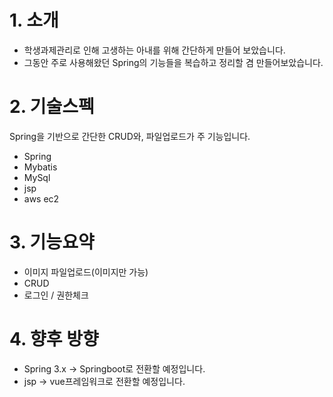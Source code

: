 # 1. 소개
- 학생과제관리로 인해 고생하는 아내를 위해 간단하게 만들어 보았습니다.
- 그동안 주로 사용해왔던 Spring의 기능들을 복습하고 정리할 겸 만들어보았습니다.
# 2. 기술스펙
Spring을 기반으로 간단한 CRUD와, 파일업로드가 주 기능입니다. 
- Spring
- Mybatis
- MySql
- jsp
- aws ec2

# 3. 기능요약
- 이미지 파일업로드(이미지만 가능)
- CRUD
- 로그인 / 권한체크

# 4. 향후 방향
- Spring 3.x ->  Springboot로 전환할 예정입니다.
- jsp -> vue프레임워크로 전환할 예정입니다.
